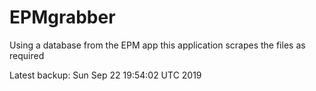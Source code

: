 # EPMgrabber
Using a database from the EPM app this application scrapes the files as required


Latest backup: Sun Sep 22 19:54:02 UTC 2019
